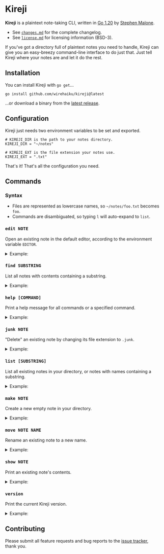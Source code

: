 # Kireji

**Kireji** is a plaintext note-taking CLI, written in [Go 1.20][gver] by [Stephen Malone][smal].

- See [`changes.md`][chng] for the complete changelog.
- See [`license.md`][lcns] for licensing information (BSD-3).

If you've got a directory full of plaintext notes you need to handle, Kireji can give you an easy-breezy command-line interface to do just that.
Just tell Kireji where your notes are and let it do the rest.

## Installation

You can install Kireji with `go get`...

```
go install github.com/wirehaiku/kireji@latest
```

...or download a binary from the [latest release][rels].

## Configuration

Kireji just needs two environment variables to be set and exported.

```fish
# KIREJI_DIR is the path to your notes directory.
KIREJI_DIR = "~/notes"

# KIREJI_EXT is the file extension your notes use.
KIREJI_EXT = ".txt"
```

That's it! That's all the configuration you need.

## Commands

### Syntax

- Files are represented as lowercase names, so `~/notes/foo.txt` becomes `foo`.
- Commands are disambiguated, so typing `l` will auto-expand to `list`.

### `edit NOTE`

Open an existing note in the default editor, according to the environment variable `EDITOR`.

<details> <summary>Example:</summary>

```
$ kireji edit party-planner
```

</details>

### `find SUBSTRING`

List all notes with contents containing a substring.

<details> <summary>Example:</summary>

```
$ kireji find "tomato soup"
groceries
restaurant-ideas
```

</details>

### `help [COMMAND]`

Print a help message for all commands or a specified command.

<details> <summary>Example:</summary>

```
$ kireji help edit
edit:
  Edit a new or existing note.
  $ kireji edit NOTE
```

</details>

### `junk NOTE`

"Delete" an existing note by changing its file extension to `.junk`.

<details> <summary>Example:</summary>

```
$ kireji junk old-notes
$ ls ~/notes
old-notes.junk
```

</details>

### `list [SUBSTRING]`

List all existing notes in your directory, or notes with names containing a substring.

<details> <summary>Example:</summary>

```
$ kireji list
2023-goals
groceries
party-planner

$ kireji list 2023
2023-goals
```

</details>

### `make NOTE`

Create a new empty note in your directory.

<details> <summary>Example:</summary>

```
$ kireji make new-note
$ ls ~/notes
new-note.txt
```

</details>

### `move NOTE NAME`

Rename an existing note to a new name.

<details> <summary>Example:</summary>

```
$ kireji move notes old-notes
$ ls ~/notes
old-notes.txt
```

</details>

### `show NOTE`

Print an existing note's contents.

<details> <summary>Example:</summary>

```
$ kireji show groceries
Need to buy: bread, milk, tomato soup, party streamers...
```

</details> 

### `version`

Print the current Kireji version.


<details> <summary>Example:</summary>

```
$ kireji version
Kireji version x.y.z (YYYY-MM-DD).
```

</details>

## Contributing

Please submit all feature requests and bug reports to the [issue tracker][bugs], thank you.

[bugs]: https://github.com/wirehaiku/kireji/issues
[chng]: https://github.com/wirehaiku/kireji/blob/main/changes.md
[gver]: https://go.dev/doc/go1.20
[lcns]: https://github.com/wirehaiku/kireji/blob/main/license.md
[rels]: https://github.com/wirehaiku/kireji/releases/latest
[smal]: https://wirehaiku.org/


